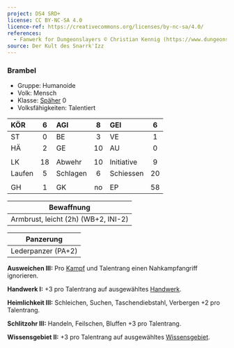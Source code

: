 ```yaml
---
project: DS4 SRD+
license: CC BY-NC-SA 4.0
licence-ref: https://creativecommons.org/licenses/by-nc-sa/4.0/
references: 
  - Fanwerk for Dungeonslayers © Christian Kennig (https://www.dungeonslayers.net/)
source: Der Kult des Snarrk'Izz
---
```


### Brambel

- Gruppe: Humanoide
- Volk: Mensch
- Klasse: [Späher](../../grw/charaktere-klasse-spaeher.md) 0
- Volksfähigkeiten: Talentiert

| KÖR    |  6  | AGI      |  8  | GEI        |  6  |
| :----- | :-: | :------- | :-: | :--------- | :-: |
| ST     |  0  | BE       |  3  | VE         |  1  |
| HÄ     |  2  | GE       | 10  | AU         |  0  |
|        |     |          |     |            |     |
| LK     | 18  | Abwehr   | 10  | Initiative |  9  |
| Laufen |  5  | Schlagen |  6  | Schiessen  | 20  |
|        |     |          |     |            |     |
| GH     |  1  | GK       | no  | EP         | 58  |

|             Bewaffnung              |
| :---------------------------------: |
| Armbrust, leicht (2h) (WB+2, INI-2) |

|     Panzerung      |
| :----------------: |
| Lederpanzer (PA+2) |

**Ausweichen III:** Pro [Kampf](../../grw/regeln-kampf.md) und Talentrang einen Nahkampfangriff ignorieren.

**Handwerk I:** +3 pro Talentrang auf ausgewähltes [Handwerk](../../grw/talente/handwerk.md).

**Heimlichkeit III:** Schleichen, Suchen, Taschendiebstahl, Verbergen +2 pro Talentrang.

**Schlitzohr III:** Handeln, Feilschen, Bluffen +3 pro Talentrang.

**Wissensgebiet II:** +3 pro Talentrang auf ausgewähltes [Wissensgebiet](../../grw/talente/wissensgebiet.md).

